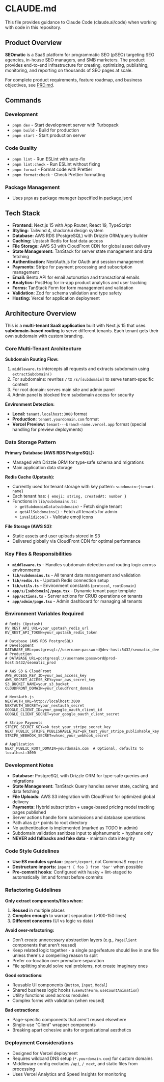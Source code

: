 # CLAUDE.md

This file provides guidance to Claude Code (claude.ai/code) when working with code in this repository.

## Product Overview

**SEOmatic** is a SaaS platform for programmatic SEO (pSEO) targeting SEO agencies, in-house SEO managers, and SMB marketers. The product provides end-to-end infrastructure for creating, optimizing, publishing, monitoring, and reporting on thousands of SEO pages at scale.

For complete product requirements, feature roadmap, and business objectives, see [PRD.md](./PRD.md).

## Commands

### Development

- `pnpm dev` - Start development server with Turbopack
- `pnpm build` - Build for production
- `pnpm start` - Start production server

### Code Quality

- `pnpm lint` - Run ESLint with auto-fix
- `pnpm lint:check` - Run ESLint without fixing
- `pnpm format` - Format code with Prettier
- `pnpm format:check` - Check Prettier formatting

### Package Management

- Uses `pnpm` as package manager (specified in package.json)

## Tech Stack

- **Frontend:** Next.js 15 with App Router, React 19, TypeScript
- **Styling:** Tailwind 4, shadcn/ui design system
- **Database:** AWS RDS (PostgreSQL) with Drizzle ORM/query builder
- **Caching:** Upstash Redis for fast data access
- **File Storage:** AWS S3 with CloudFront CDN for global asset delivery
- **State Management:** TanStack for server state management and data fetching
- **Authentication:** NextAuth.js for OAuth and session management
- **Payments:** Stripe for payment processing and subscription management
- **Email:** Bento API for email automation and transactional emails
- **Analytics:** PostHog for in-app product analytics and user tracking
- **Forms:** TanStack Form for form management and validation
- **Validation:** Zod for schema validation and type safety
- **Hosting:** Vercel for application deployment

## Architecture Overview

This is a **multi-tenant SaaS application** built with Next.js 15 that uses **subdomain-based routing** to serve different tenants. Each tenant gets their own subdomain with custom branding.

### Core Multi-Tenant Architecture

**Subdomain Routing Flow:**

1. `middleware.ts` intercepts all requests and extracts subdomain using `extractSubdomain()`
2. For subdomains: rewrites `/` to `/s/[subdomain]` to serve tenant-specific content
3. For root domain: serves main site and admin panel
4. Admin panel is blocked from subdomain access for security

**Environment Detection:**

- **Local:** `tenant.localhost:3000` format
- **Production:** `tenant.yourdomain.com` format
- **Vercel Preview:** `tenant---branch-name.vercel.app` format (special handling for preview deployments)

### Data Storage Pattern

**Primary Database (AWS RDS PostgreSQL):**

- Managed with Drizzle ORM for type-safe schema and migrations
- Main application data storage

**Redis Cache (Upstash):**

- Currently used for tenant storage with key pattern: `subdomain:{tenant-name}`
- Each tenant has: `{ emoji: string, createdAt: number }`
- Functions in `lib/subdomains.ts`:
  - `getSubdomainData(subdomain)` - Fetch single tenant
  - `getAllSubdomains()` - Fetch all tenants for admin
  - `isValidIcon()` - Validate emoji icons

**File Storage (AWS S3):**

- Static assets and user uploads stored in S3
- Delivered globally via CloudFront CDN for optimal performance

### Key Files & Responsibilities

- **`middleware.ts`** - Handles subdomain detection and routing logic across environments
- **`lib/subdomains.ts`** - All tenant data management and validation
- **`lib/redis.ts`** - Upstash Redis connection setup
- **`lib/utils.ts`** - Environment constants (`protocol`, `rootDomain`)
- **`app/s/[subdomain]/page.tsx`** - Dynamic tenant page template
- **`app/actions.ts`** - Server actions for CRUD operations on tenants
- **`app/admin/page.tsx`** - Admin dashboard for managing all tenants

### Environment Variables Required

```
# Redis (Upstash)
KV_REST_API_URL=your_upstash_redis_url
KV_REST_API_TOKEN=your_upstash_redis_token

# Database (AWS RDS PostgreSQL)
# Development
DATABASE_URL=postgresql://username:password@dev-host:5432/seomatic_dev
# Production
# DATABASE_URL=postgresql://username:password@prod-host:5432/seomatic_prod

# AWS S3 & CloudFront
AWS_ACCESS_KEY_ID=your_aws_access_key
AWS_SECRET_ACCESS_KEY=your_aws_secret_key
S3_BUCKET_NAME=your_s3_bucket
CLOUDFRONT_DOMAIN=your_cloudfront_domain

# NextAuth.js
NEXTAUTH_URL=http://localhost:3000
NEXTAUTH_SECRET=your_nextauth_secret
GOOGLE_CLIENT_ID=your_google_oauth_client_id
GOOGLE_CLIENT_SECRET=your_google_oauth_client_secret

# Stripe Payments
STRIPE_SECRET_KEY=sk_test_your_stripe_secret_key
NEXT_PUBLIC_STRIPE_PUBLISHABLE_KEY=pk_test_your_stripe_publishable_key
STRIPE_WEBHOOK_SECRET=whsec_your_webhook_secret

# Application
NEXT_PUBLIC_ROOT_DOMAIN=yourdomain.com  # Optional, defaults to localhost:3000
```

### Development Notes

- **Database:** PostgreSQL with Drizzle ORM for type-safe queries and migrations
- **State Management:** TanStack Query handles server state, caching, and data fetching
- **File Uploads:** AWS S3 integration with CloudFront for optimized global delivery
- **Payments:** Hybrid subscription + usage-based pricing model tracking pages published
- Server actions handle form submissions and database operations
- Path alias `@/*` points to root directory
- No authentication is implemented (marked as TODO in admin)
- Subdomain validation sanitizes input to alphanumeric + hyphens only
- **NEVER add fallbacks and fake data** - maintain data integrity

### Code Style Guidelines

- **Use ES modules syntax:** `import/export`, not CommonJS `require`
- **Destructure imports:** `import { foo } from 'bar'` when possible
- **Pre-commit hooks:** Configured with husky + lint-staged to automatically lint and format before commits

### Refactoring Guidelines

**Only extract components/files when:**

1. **Reused** in multiple places
2. **Complex enough** to warrant separation (>100-150 lines)
3. **Different concerns** (UI vs logic vs data)

**Avoid over-refactoring:**

- Don't create unnecessary abstraction layers (e.g., `PageClient` components that aren't reused)
- Keep related logic together - a single page/feature should live in one file unless there's a compelling reason to split
- Prefer co-location over premature separation
- File splitting should solve real problems, not create imaginary ones

**Good extractions:**

- Reusable UI components (`Button`, `Input`, `Modal`)
- Shared business logic hooks (`useAuthForm`, `useCountAnimation`)
- Utility functions used across modules
- Complex forms with validation (when reused)

**Bad extractions:**

- Page-specific components that aren't reused elsewhere
- Single-use "Client" wrapper components
- Breaking apart cohesive units for organizational aesthetics

### Deployment Considerations

- Designed for Vercel deployment
- Requires wildcard DNS setup (`*.yourdomain.com`) for custom domains
- Middleware config excludes `/api`, `/_next`, and static files from processing
- Uses Vercel Analytics and Speed Insights for monitoring
